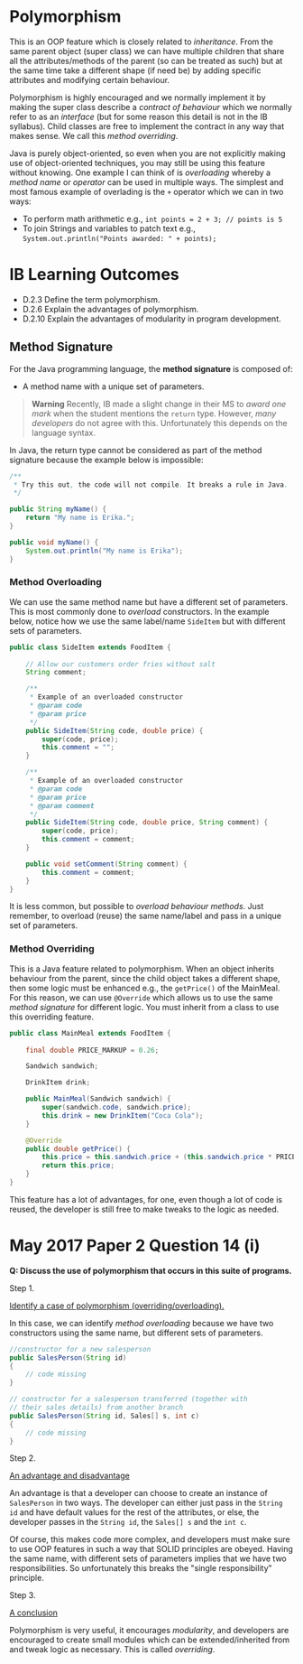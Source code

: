 # Polymorphism

This is an OOP feature which is closely related to *inheritance*. From the same parent object (super class) we can have multiple children that share all the attributes/methods of the parent (so can be treated as such) but at the same time take a different shape (if need be) by adding specific attributes and modifying certain behaviour. 

Polymorphism is highly encouraged and we normally implement it by making the super class describe a *contract of behaviour* which we normally refer to as an *interface* (but for some reason this detail is not in the IB syllabus). Child classes are free to implement the contract in any way that makes sense. We call this *method overriding*. 

Java is purely object-oriented, so even when you are not explicitly making use of object-oriented techniques, you may still be using this feature without knowing. One example I can think of is *overloading* whereby a *method name* or *operator* can be used in multiple ways. The simplest and most famous example of overlading is the `+` operator which we can in two ways:
- To perform math arithmetic e.g., `int points = 2 + 3; // points is 5`
- To join Strings and variables to patch text e.g., `System.out.println("Points awarded: " + points);`

# IB Learning Outcomes
- D.2.3 Define the term polymorphism.
- D.2.6 Explain the advantages of polymorphism.
- D.2.10 Explain the advantages of modularity in program development.

## Method Signature

For the Java programming language, the <b>method signature</b> is composed of:

- A method name with a unique set of parameters.

> **Warning**
> Recently, IB made a slight change in their MS to *award one mark* when the student mentions the `return` type. However, *many developers* do not agree with this. Unfortunately this depends on the language syntax.

In Java, the return type cannot be considered as part of the method signature because the example below is impossible:

```java
/**
 * Try this out, the code will not compile. It breaks a rule in Java.
 */

public String myName() {
    return "My name is Erika.";
}

public void myName() {
    System.out.println("My name is Erika");
}
```

### Method Overloading

We can use the same method name but have a different set of parameters. This is most commonly done to *overload* constructors. In the example below, notice how we use the same label/name `SideItem` but with different sets of parameters. 

```java
public class SideItem extends FoodItem {
    
    // Allow our customers order fries without salt
    String comment;

    /**
     * Example of an overloaded constructor
     * @param code
     * @param price
     */
    public SideItem(String code, double price) {
        super(code, price);
        this.comment = "";
    }

    /**
     * Example of an overloaded constructor
     * @param code
     * @param price
     * @param comment
     */
    public SideItem(String code, double price, String comment) {
        super(code, price);
        this.comment = comment;
    }

    public void setComment(String comment) {
        this.comment = comment;
    }
}
```

It is less common, but possible to *overload behaviour methods*. Just remember, to overload (reuse) the same name/label and pass in a unique set of parameters.

### Method Overriding

This is a Java feature related to polymorphism. When an object inherits behaviour from the parent, since the child object takes a different shape, then some logic must be enhanced e.g., the `getPrice()` of the MainMeal. For this reason, we can use `@Override` which allows us to use the same *method signature* for different logic. You must inherit from a class to use this overriding feature.

```java
public class MainMeal extends FoodItem {
    
    final double PRICE_MARKUP = 0.26;

    Sandwich sandwich;

    DrinkItem drink;

    public MainMeal(Sandwich sandwich) {
        super(sandwich.code, sandwich.price);
        this.drink = new DrinkItem("Coca Cola");
    }

    @Override
    public double getPrice() {
        this.price = this.sandwich.price + (this.sandwich.price * PRICE_MARKUP);
        return this.price;
    }
}
```

This feature has a lot of advantages, for one, even though a lot of code is reused, the developer is still free to make tweaks to the logic as needed.

# May 2017 Paper 2 Question 14 (i)

<b>Q: Discuss the use of polymorphism that occurs in this suite of programs.</b>

Step 1.

<u>Identify a case of polymorphism (overriding/overloading).</u>

In this case, we can identify *method overloading* because we have two constructors using the same name, but different sets of parameters.

```java
//constructor for a new salesperson
public SalesPerson(String id)
{
    // code missing
}

// constructor for a salesperson transferred (together with
// their sales details) from another branch
public SalesPerson(String id, Sales[] s, int c)
{
    // code missing
}
```

Step 2. 

<u>An advantage and disadvantage</u>

An advantage is that a developer can choose to create an instance of `SalesPerson` in two ways. The developer can either just pass in the `String id` and have default values for the rest of the attributes, or else, the developer passes in the `String id`, the `Sales[] s` and the `int c`. 

Of course, this makes code more complex, and developers must make sure to use OOP features in such a way that SOLID principles are obeyed. Having the same name, with different sets of parameters implies that we have two responsibilities. So unfortunately this breaks the "single responsibility" principle. 

Step 3. 

<u>A conclusion</u>

Polymorphism is very useful, it encourages *modularity*, and developers are encouraged to create small modules which can be extended/inherited from and tweak logic as necessary. This is called *overriding*. 








